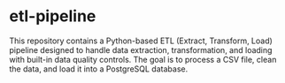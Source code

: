 # etl-pipeline
This repository contains a Python-based ETL (Extract, Transform, Load) pipeline designed to handle data extraction, transformation, and loading with built-in data quality controls. The goal is to process a CSV file, clean the data, and load it into a PostgreSQL database.
